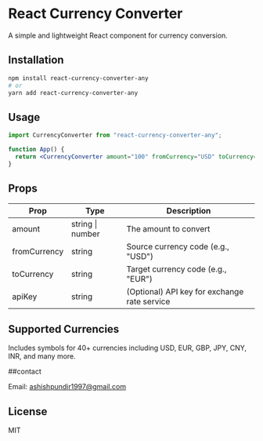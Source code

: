 # React Currency Converter

A simple and lightweight React component for currency conversion.

## Installation

```bash
npm install react-currency-converter-any
# or
yarn add react-currency-converter-any
```

## Usage

```jsx
import CurrencyConverter from "react-currency-converter-any";

function App() {
  return <CurrencyConverter amount="100" fromCurrency="USD" toCurrency="EUR" />;
}
```

## Props

| Prop         | Type             | Description                                  |
| ------------ | ---------------- | -------------------------------------------- |
| amount       | string \| number | The amount to convert                        |
| fromCurrency | string           | Source currency code (e.g., "USD")           |
| toCurrency   | string           | Target currency code (e.g., "EUR")           |
| apiKey       | string           | (Optional) API key for exchange rate service |

## Supported Currencies

Includes symbols for 40+ currencies including USD, EUR, GBP, JPY, CNY, INR, and many more.

##contact

Email: ashishpundir1997@gmail.com

## License

MIT

